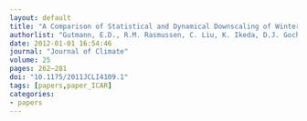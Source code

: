 ```yaml
---
layout: default
title: "A Comparison of Statistical and Dynamical Downscaling of Winter Precipitation over Complex Terrain"
authorlist: "Gutmann, E.D., R.M. Rasmussen, C. Liu, K. Ikeda, D.J. Gochis, M.P. Clark, J. Dudhia, and G. Thompson"
date: 2012-01-01 16:54:46
journal: "Journal of Climate"
volume: 25
pages: 262–281
doi: "10.1175/2011JCLI4109.1"
tags: [papers,paper_ICAR]
categories:
- papers
---
```


